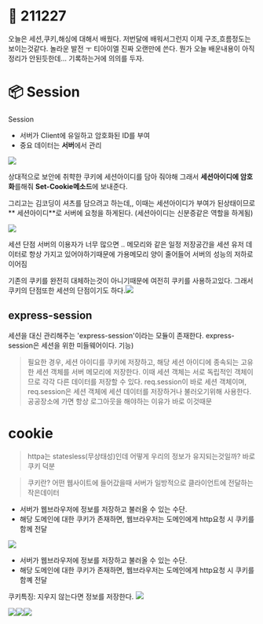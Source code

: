 # 🐙 211227
오늘은 세션,쿠키,해싱에 대해서 배웠다. 저번달에 배워서그런지 이제 구조,흐름정도는 보이는것같다. 놀라운 발전 ㅜ 티아이엘 진짜 오랜만에 쓴다. 뭔가 오늘 배운내용이 아직 정리가 안된듯한데... 기록하는거에 의의를 두자. 





# 📦 Session
Session
- 서버가 Client에 유일하고 암호화된 ID를 부여
- 중요 데이터는 **서버**에서 관리

![](https://images.velog.io/images/soyoungdl/post/9881e2ed-9983-44a5-b173-45c7663be92f/%E1%84%89%E1%85%B3%E1%84%8F%E1%85%B3%E1%84%85%E1%85%B5%E1%86%AB%E1%84%89%E1%85%A3%E1%86%BA%202021-12-27%20%E1%84%8B%E1%85%A9%E1%84%92%E1%85%AE%201.18.04.png)

상대적으로 보안에 취햑한 쿠키에 세션아이디를 담아 줘야해
그래서 **세션아이디에 암호화**를해줘 **Set-Cookie메소드**에 보내준다.

그리고는 김코딩이 셔츠를 담으려고 하는데,, 이때는 세션아이디가 부여가 된상태이므로** 세션아이디**로 서버에 요청을 하게된다. (세션아이디는 신분증같은 역할을 하게됨)


![](https://images.velog.io/images/soyoungdl/post/8d504348-5b0f-498e-bbc2-d880f4f3355d/%E1%84%89%E1%85%B3%E1%84%8F%E1%85%B3%E1%84%85%E1%85%B5%E1%86%AB%E1%84%89%E1%85%A3%E1%86%BA%202021-12-27%20%E1%84%8B%E1%85%A9%E1%84%92%E1%85%AE%201.12.36.png)


세션 단점
서버의 이용자가 너무 많으면 .. 메모리와 같은 일정 저장공간을 세션 유저 데이터로 항상 가지고 있어야하기때문에 가용메모리 양이 줄어들어 서버의 성능의 저하로 이어짐

기존의 쿠키를 완전히 대체하는것이 아니기때문에 여전히 쿠키를 사용하고있다. 그래서 쿠키의 단점또한 세션의 단점이기도 하다.![](https://images.velog.io/images/soyoungdl/post/4a0235c1-1ba0-44b5-b4e9-95f31094cf40/%E1%84%89%E1%85%B3%E1%84%8F%E1%85%B3%E1%84%85%E1%85%B5%E1%86%AB%E1%84%89%E1%85%A3%E1%86%BA%202021-12-27%20%E1%84%8B%E1%85%A9%E1%84%92%E1%85%AE%201.16.57.png)


express-session
-----
세션을 대신 관리해주는 'express-session'이라는 모듈이 존재한다.  express-session은 세션을 위한 미들웨어이다.
기능)
> 필요한 경우, 세션 아이디를 쿠키에 저장하고, 해당 세션 아이디에 종속되는 고유한 세션 객체를 서버 메모리에 저장한다.
이때 세션 객체는 서로 독립적인 객체이므로 각각 다른 데이터를 저장할 수 있다.
req.session이 바로 세션 객체이며, req.session은 세션 객체에 세션 데이터를 저장하거나 불러오기위해 사용한다. 
공공장소에 가면 항상 로그아웃을 해야하는 이유가 바로 이것때문



# cookie
> httpa는 statesless(무상태성)인데 어떻게 우리의 정보가 유지되는것일까? 바로 쿠키 덕분

 > 쿠키란? 어떤 웹사이트에 들어갔을때 서버가 일방적으로 클라이언트에 전달하는 작은데이터
 - 서버가 웹브라우저에 정보를 저장하고 불러올 수 있는 수단.
- 해당 도메인에 대한 쿠키가 존재하면, 웹브라우저는 도메인에게 http요청 시 쿠키를 함께 전달
 

![](https://images.velog.io/images/soyoungdl/post/b1c4759c-9a15-4975-8bf7-698468ec4d4b/%E1%84%89%E1%85%B3%E1%84%8F%E1%85%B3%E1%84%85%E1%85%B5%E1%86%AB%E1%84%89%E1%85%A3%E1%86%BA%202021-12-27%20%E1%84%8B%E1%85%A9%E1%84%92%E1%85%AE%201.29.56.png)

- 서버가 웹브라우저에 정보를 저장하고 불러올 수 있는 수단.
- 해당 도메인에 대한 쿠키가 존재하면, 웹브라우저는 도메인에게 http요청 시 쿠키를 함꼐 전달

쿠키특징: 지우지 않는다면 정보를 저장한다.
![](https://images.velog.io/images/soyoungdl/post/7a4d483e-a970-46f3-bbf6-ba14688b9fad/%E1%84%89%E1%85%B3%E1%84%8F%E1%85%B3%E1%84%85%E1%85%B5%E1%86%AB%E1%84%89%E1%85%A3%E1%86%BA%202021-12-27%20%E1%84%8B%E1%85%A9%E1%84%92%E1%85%AE%201.32.00.png)

![](https://images.velog.io/images/soyoungdl/post/11de18cd-a4ed-48a9-8ab8-fd04161f7b46/%E1%84%89%E1%85%B3%E1%84%8F%E1%85%B3%E1%84%85%E1%85%B5%E1%86%AB%E1%84%89%E1%85%A3%E1%86%BA%202021-12-27%20%E1%84%8B%E1%85%A9%E1%84%92%E1%85%AE%201.33.43.png)![](https://images.velog.io/images/soyoungdl/post/a417c906-524b-4fa2-ad39-af89fb6d7baf/%E1%84%89%E1%85%B3%E1%84%8F%E1%85%B3%E1%84%85%E1%85%B5%E1%86%AB%E1%84%89%E1%85%A3%E1%86%BA%202021-12-27%20%E1%84%8B%E1%85%A9%E1%84%92%E1%85%AE%201.35.16.png)![](https://images.velog.io/images/soyoungdl/post/21e63dda-e8fd-477e-a05f-2c72cafcc849/%E1%84%89%E1%85%B3%E1%84%8F%E1%85%B3%E1%84%85%E1%85%B5%E1%86%AB%E1%84%89%E1%85%A3%E1%86%BA%202021-12-27%20%E1%84%8B%E1%85%A9%E1%84%92%E1%85%AE%201.36.54.png)
